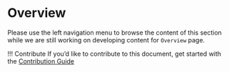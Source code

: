 # Overview

Please use the left navigation menu to browse the content of this section while we are still working on developing content for `Overview` page.

!!! Contribute
If you’d like to contribute to this document, get started with the [Contribution Guide](https://docs.jans.io/head/CONTRIBUTING/#contributing-to-the-documentation)